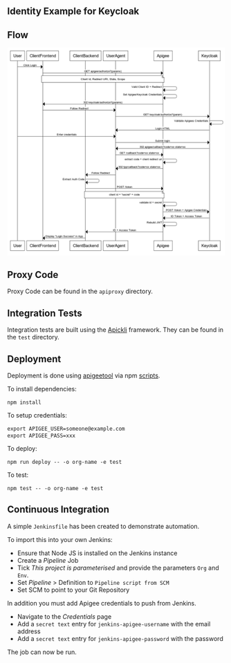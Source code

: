 Identity Example for Keycloak
---

## Flow

![Flow](./doc/authcode.png)

## Proxy Code

Proxy Code can be found in the `apiproxy` directory.

## Integration Tests

Integration tests are built using the [Apickli](https://github.com/apickli/apickli) framework.
They can be found in the `test` directory.

## Deployment

Deployment is done using [apigeetool](https://www.npmjs.com/package/apigeetool) via npm [scripts](https://docs.npmjs.com/misc/scripts). 

To install dependencies:
```
npm install
```

To setup credentials:
```
export APIGEE_USER=someone@example.com
export APIGEE_PASS=xxx
```

To deploy:
```
npm run deploy -- -o org-name -e test
```

To test:
```
npm test -- -o org-name -e test
```

## Continuous Integration

A simple `Jenkinsfile` has been created to demonstrate automation. 

To import this into your own Jenkins:
- Ensure that Node JS is installed on the Jenkins instance
- Create a *Pipeline* Job
- Tick *This project is parameterised* and provide the parameters `Org` and `Env`.
- Set *Pipeline* > Definition to `Pipeline script from SCM`
- Set SCM to point to your Git Repository

In addition you must add Apigee credentials to push from Jenkins.

- Navigate to the *Credentials* page
- Add a `secret text` entry for `jenkins-apigee-username` with the email address
- Add a `secret text` entry for `jenkins-apigee-password` with the password

The job can now be run.
